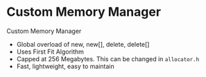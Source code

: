 # Custom Memory Manager
Custom Memory Manager
- Global overload of new, new[], delete, delete[]
- Uses First Fit Algorithm
- Capped at 256 Megabytes. This can be changed in `allocator.h`
- Fast, lightweight, easy to maintain
